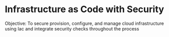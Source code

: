 # Infrastructure as Code with Security
Objective: To secure provision, configure, and manage cloud infrastructure using Iac and integrate security checks throughout the process
